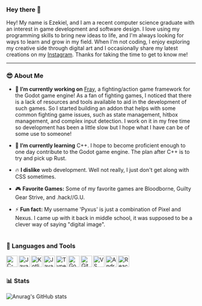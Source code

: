 ### Hey there 👋

Hey! My name is Ezekiel, and I am a recent computer science graduate with an interest in game development and software design. I love using my programming skills to bring new ideas to life, and I'm always looking for ways to learn and grow in my field. When I'm not coding, I enjoy exploring my creative side through digital art and I occasionally share my latest creations on my [Instagram](instagram.com/pyxus_/). Thanks for taking the time to get to know me!

---

### 😎 About Me

- 🔭 **I’m currently working on** [Fray](https://github.com/Pyxus/fray), a fighting/action game framework for the Godot game engine! As a fan of fighting games, I noticed that there is a lack of resources and tools available to aid in the development of such games. So I started building an addon that helps with some common fighting game issues, such as state management, hitbox management, and complex input detection. I work on it in my free time so development has been a little slow but I hope what I have can be of some use to someone!

- 🌱 **I’m currently learning** C++. I hope to become proficient enough to one day contribute to the Godot game engine. The plan after C++ is to try and pick up Rust.

- 🔥 **I dislike** web development. Well not really, I just don't get along with CSS sometimes.

- 🎮 **Favorite Games:** Some of my favorite games are Bloodborne, Guilty Gear Strive, and .hack//G.U.

- ⚡ **Fun fact:** My username 'Pyxus' is just a combination of Pixel and Nexus. I came up with it back in middle school, it was supposed to be a clever way of saying "digital image".

#

### 🧰 Languages and Tools

<!-- Languages -->
<img align="left" alt="C-Sharp" width="30px" src="https://cdn.jsdelivr.net/gh/devicons/devicon/icons/csharp/csharp-plain.svg" />
<img align="left" alt="Java" width="30px" src="https://cdn.jsdelivr.net/gh/devicons/devicon/icons/java/java-original.svg" />
<img align="left" alt="Kotlin" width="30px" src="https://cdn.jsdelivr.net/gh/devicons/devicon/icons/kotlin/kotlin-plain.svg" />
<img align="left" alt="JavaScript" width="30px" src="https://cdn.jsdelivr.net/gh/devicons/devicon/icons/javascript/javascript-original.svg" />
<img align="left" alt="TypeScript" width="30px" src="https://cdn.jsdelivr.net/gh/devicons/devicon/icons/typescript/typescript-original.svg" />

<!-- Tools -->      
<img align="left" alt="Godot" width="30px" src="https://cdn.jsdelivr.net/gh/devicons/devicon/icons/godot/godot-original.svg" />
<img align="left" alt="Git" width="30px" src="https://cdn.jsdelivr.net/gh/devicons/devicon/icons/git/git-plain.svg" />
<img align="left" alt="VS Code" width="30px" src="https://cdn.jsdelivr.net/gh/devicons/devicon/icons/vscode/vscode-original.svg" />
<img align="left" alt="Android Studio" width="30px" src="https://cdn.jsdelivr.net/gh/devicons/devicon/icons/androidstudio/androidstudio-original.svg" />
<img align="left" alt="React" width="30px" src="https://cdn.jsdelivr.net/gh/devicons/devicon/icons/react/react-original.svg" />
<br />

#

### 📊 Stats

![Anurag's GitHub stats](https://github-readme-stats.vercel.app/api?username=pyxus&show_icons=true&theme=omni)


